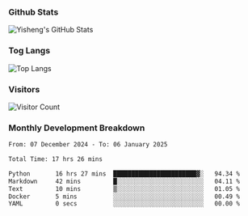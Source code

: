 ### Github Stats
![Yisheng's GitHub Stats](https://github-readme-stats-9qabuvhk1-gongyisheng.vercel.app/api?username=gongyisheng&count_private=true&show_icons=true)
### Tog Langs
![Top Langs](https://github-readme-stats-9qabuvhk1-gongyisheng.vercel.app/api/top-langs/?username=gongyisheng&layout=compact)
### Visitors
![Visitor Count](https://profile-counter.glitch.me/gongyisheng/count.svg)
### Monthly Development Breakdown
<!--START_SECTION:waka-->

```txt
From: 07 December 2024 - To: 06 January 2025

Total Time: 17 hrs 26 mins

Python       16 hrs 27 mins  ███████████████████████▓░   94.34 %
Markdown     42 mins         █░░░░░░░░░░░░░░░░░░░░░░░░   04.11 %
Text         10 mins         ▒░░░░░░░░░░░░░░░░░░░░░░░░   01.05 %
Docker       5 mins          ░░░░░░░░░░░░░░░░░░░░░░░░░   00.49 %
YAML         0 secs          ░░░░░░░░░░░░░░░░░░░░░░░░░   00.00 %
```

<!--END_SECTION:waka-->
